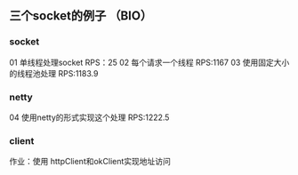 ## 三个socket的例子 （BIO）

### socket
01 单线程处理socket      RPS：25
02 每个请求一个线程         RPS:1167
03 使用固定大小的线程池处理     RPS:1183.9

### netty
04 使用netty的形式实现这个处理  RPS:1222.5


### client
作业：使用 httpClient和okClient实现地址访问
